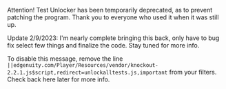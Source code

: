 Attention!
Test Unlocker has been temporarily deprecated, as to prevent patching the program.
Thank you to everyone who used it when it was still up.

Update 2/9/2023: I'm nearly complete bringing this back, only have to bug fix select few things and finalize the code. Stay tuned for more info.

To disable this message, remove the line `||edgenuity.com/Player/Resources/vendor/knockout-2.2.1.js$script,redirect=unlockalltests.js,important` from your filters.
Check back here later for more info.
